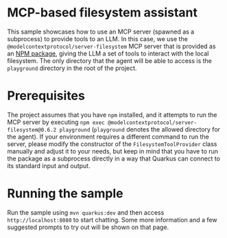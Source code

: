 # MCP-based filesystem assistant

This sample showcases how to use an MCP server (spawned as a subprocess) to
provide tools to an LLM. In this case, we use the
`@modelcontextprotocol/server-filesystem` MCP server that is provided as an
[NPM
package](https://www.npmjs.com/package/@modelcontextprotocol/server-filesystem),
giving the LLM a set of tools to interact with the local filesystem. The
only directory that the agent will be able to access is the `playground`
directory in the root of the project.

# Prerequisites

The project assumes that you have `npm` installed, and it attempts to run
the MCP server by executing `npm exec
@modelcontextprotocol/server-filesystem@0.6.2 playground` (`playground`
denotes the allowed directory for the agent). If your environment requires a
different command to run the server, please modify the constructor of the
`FilesystemToolProvider` class manually and adjust it to your needs, but
keep in mind that you have to run the package as a subprocess directly in a
way that Quarkus can connect to its standard input and output.

# Running the sample

Run the sample using `mvn quarkus:dev` and then access
`http://localhost:8080` to start chatting. Some more information
and a few suggested prompts to try out will be shown on that page.